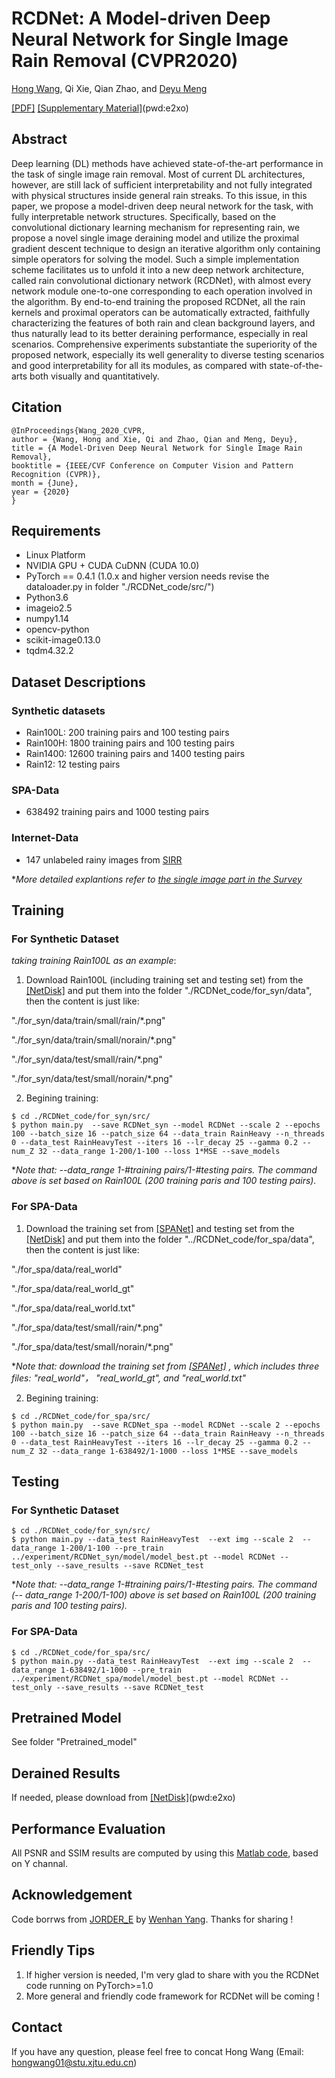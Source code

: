﻿# RCDNet: A Model-driven Deep Neural Network  for Single Image Rain Removal (CVPR2020)
[Hong Wang](https://hongwang01.github.io/), Qi Xie, Qian Zhao, and [Deyu Meng](http://gr.xjtu.edu.cn/web/dymeng)  

[[PDF]](http://openaccess.thecvf.com/content_CVPR_2020/papers/Wang_A_Model-Driven_Deep_Neural_Network_for_Single_Image_Rain_Removal_CVPR_2020_paper.pdf) [[Supplementary Material]](https://pan.baidu.com/s/1IU5hT8Vjcyf8wNYuQD5rPw)(pwd:e2xo)

## Abstract
Deep learning (DL) methods have achieved state-of-the-art performance in the task of single image rain removal. Most of current DL architectures, however, are still lack of sufficient interpretability and not fully integrated with physical structures inside general rain streaks. To this issue, in this paper, we propose a model-driven deep neural network for the task, with fully interpretable network structures. Specifically, based on the convolutional dictionary learning mechanism for representing rain, we propose a novel single image deraining model and utilize the proximal gradient descent technique to design an iterative algorithm only containing simple operators for solving the model. Such a simple implementation scheme facilitates us to unfold it into a new deep network architecture, called rain convolutional dictionary network (RCDNet), with almost every network module one-to-one corresponding to each operation involved in the algorithm. By end-to-end training the proposed RCDNet, all the rain kernels and proximal operators can be automatically extracted, faithfully characterizing the features of both rain and clean background layers, and thus naturally lead to its better deraining performance, especially in real scenarios. Comprehensive experiments substantiate the superiority of the proposed network, especially its well generality to diverse testing scenarios and good interpretability for all its modules, as compared with state-of-the-arts both visually and quantitatively.

## Citation
```
@InProceedings{Wang_2020_CVPR,  
author = {Wang, Hong and Xie, Qi and Zhao, Qian and Meng, Deyu},  
title = {A Model-Driven Deep Neural Network for Single Image Rain Removal},  
booktitle = {IEEE/CVF Conference on Computer Vision and Pattern Recognition (CVPR)},  
month = {June},  
year = {2020}  
}
```
## Requirements

* Linux Platform
* NVIDIA GPU + CUDA CuDNN (CUDA 10.0)
* PyTorch == 0.4.1 (1.0.x and higher version needs revise the dataloader.py in folder "./RCDNet_code/src/")
* Python3.6
* imageio2.5
* numpy1.14
* opencv-python
* scikit-image0.13.0
* tqdm4.32.2

## Dataset Descriptions 
### Synthetic datasets
* Rain100L: 200 training pairs and 100 testing pairs
* Rain100H: 1800 training pairs and 100 testing pairs
* Rain1400: 12600 training pairs and 1400 testing pairs
* Rain12: 12 testing pairs
### SPA-Data
* 638492 training pairs and 1000 testing pairs
### Internet-Data
* 147 unlabeled rainy images from [SIRR](https://github.com/wwzjer/Semi-supervised-IRR/tree/master/data/rainy_image_dataset/real_input)

**More detailed explantions refer to [the single image part in the Survey](https://github.com/hongwang01/Video-and-Single-Image-Deraining)*

## Training
###  For Synthetic Dataset 
*taking training Rain100L as an example*:
1. Download Rain100L  (including training set and testing set) from the  [[NetDisk]]() and put them into the folder "./RCDNet_code/for_syn/data",  then the content is just like:

"./for_syn/data/train/small/rain/\*.png"

"./for_syn/data/train/small/norain/\*.png"

 "./for_syn/data/test/small/rain/\*.png"
 
"./for_syn/data/test/small/norain/\*.png"

2.  Begining training:
```
$ cd ./RCDNet_code/for_syn/src/ 
$ python main.py  --save RCDNet_syn --model RCDNet --scale 2 --epochs 100 --batch_size 16 --patch_size 64 --data_train RainHeavy --n_threads 0 --data_test RainHeavyTest --iters 16 --lr_decay 25 --gamma 0.2 --num_Z 32 --data_range 1-200/1-100 --loss 1*MSE --save_models 
```
**Note that: --data_range 1-#training pairs/1-#testing pairs.  The command above is set based on Rain100L (200 training paris and 100 testing pairs).*

### For SPA-Data
1. Download the training set from [[SPANet]](_https://stevewongv.github.io/derain-project.html) and testing set from the  [[NetDisk]]() and put them into the folder "../RCDNet_code/for_spa/data",  then the content is just like:

"./for_spa/data/real_world"

"./for_spa/data/real_world_gt"

"./for_spa/data/real_world.txt"

 "./for_spa/data/test/small/rain/\*.png"
 
"./for_spa/data/test/small/norain/\*.png"

**Note that:  download the training set  from [[SPANet]](https://stevewongv.github.io/derain-project.html) ,  which includes three files: "real_world"， "real_world_gt", and "real_world.txt"*


2.  Begining training:
```
$ cd ./RCDNet_code/for_spa/src/ 
$ python main.py  --save RCDNet_spa --model RCDNet --scale 2 --epochs 100 --batch_size 16 --patch_size 64 --data_train RainHeavy --n_threads 0 --data_test RainHeavyTest --iters 16 --lr_decay 25 --gamma 0.2 --num_Z 32 --data_range 1-638492/1-1000 --loss 1*MSE --save_models 
```

## Testing
### For Synthetic Dataset
```
$ cd ./RCDNet_code/for_syn/src/
$ python main.py --data_test RainHeavyTest  --ext img --scale 2  --data_range 1-200/1-100 --pre_train ../experiment/RCDNet_syn/model/model_best.pt --model RCDNet --test_only --save_results --save RCDNet_test
```
**Note that: --data_range  1-#training pairs/1-#testing pairs. The command (-- data_range 1-200/1-100) above is set based on Rain100L (200 training paris and 100 testing pairs).*

### For SPA-Data
```
$ cd ./RCDNet_code/for_spa/src/
$ python main.py --data_test RainHeavyTest  --ext img --scale 2  --data_range 1-638492/1-1000 --pre_train ../experiment/RCDNet_spa/model/model_best.pt --model RCDNet --test_only --save_results --save RCDNet_test
```
## Pretrained Model
See folder "Pretrained_model" 

## Derained Results
If needed, please download from  [[NetDisk]](https://pan.baidu.com/s/1IU5hT8Vjcyf8wNYuQD5rPw)(pwd:e2xo)

## Performance Evaluation

All PSNR and SSIM results are computed by using  this [Matlab code](https://github.com/hongwang01/RCDNet/tree/master/Performance_evaluation), based on Y channal.

## Acknowledgement 
Code borrws from [JORDER_E](https://github.com/flyywh/JORDER-E-Deep-Image-Deraining-TPAMI-2019-Journal) by [Wenhan Yang](https://github.com/flyywh). Thanks for sharing !

## Friendly Tips
1. If higher version is needed, I'm very glad to share with you the RCDNet code running on PyTorch>=1.0
2. More general and friendly code framework for RCDNet will be coming !


## Contact
If you have any question, please feel free to concat Hong Wang (Email: hongwang01@stu.xjtu.edu.cn)
